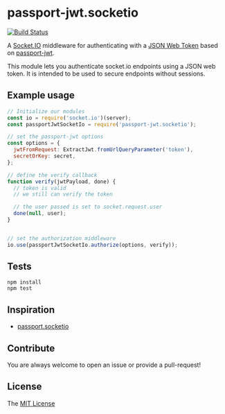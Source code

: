 # passport-jwt.socketio

[![Build Status](https://api.travis-ci.org/erreina/passport-jwt.socketio.svg?branch=master)](https://travis-ci.org/erreina/passport-jwt.socketio)

A [Socket.IO](https://socket.io/) middleware for authenticating with a [JSON Web Token](http://jwt.io) based on [passport-jwt](https://github.com/themikenicholson/passport-jwt).

This module lets you authenticate socket.io endpoints using a JSON web token. It is
intended to be used to secure endpoints without sessions.

## Example usage


```javascript
// Initialize our modules
const io = require('socket.io')(server);
const passportJwtSocketIo = require('passport-jwt.socketio');

// set the passport-jwt options
const options = {
  jwtFromRequest: ExtractJwt.fromUrlQueryParameter('token'),
  secretOrKey: secret,
};

// define the verify callback
function verify(jwtPayload, done) {
  // token is valid 
  // we still can verify the token

  // the user passed is set to socket.request.user
  done(null, user);
}


// set the authorization middleware
io.use(passportJwtSocketIo.authorize(options, verify));

```

## Tests

    npm install
    npm test

## Inspiration

* [passport.socketio](https://github.com/jfromaniello/passport.socketio)

## Contribute

You are always welcome to open an issue or provide a pull-request!

## License

The [MIT License](http://opensource.org/licenses/MIT)

